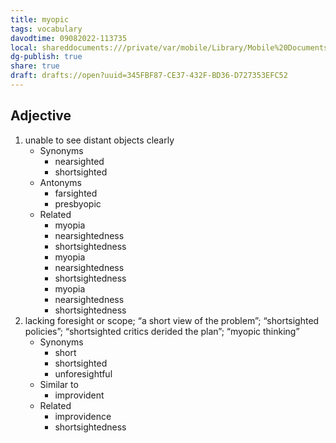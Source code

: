 ```yaml
---
title: myopic
tags: vocabulary
davodtime: 09082022-113735
local: shareddocuments:///private/var/mobile/Library/Mobile%20Documents/iCloud~md~obsidian/Documents/OBSHIDDIAN/drafts/345FBF87-CE37-432F-BD36-D727353EFC52.md
dg-publish: true
share: true
draft: drafts://open?uuid=345FBF87-CE37-432F-BD36-D727353EFC52
---
```



## Adjective

1. unable to see distant objects clearly
	- Synonyms
		- nearsighted
		- shortsighted
	- Antonyms
		- farsighted
		- presbyopic
	- Related
		- myopia
		- nearsightedness
		- shortsightedness
		- myopia
		- nearsightedness
		- shortsightedness
		- myopia
		- nearsightedness
		- shortsightedness
2. lacking foresight or scope; “a short view of the problem”; “shortsighted policies”; “shortsighted critics derided the plan”; “myopic thinking”
	- Synonyms
		- short
		- shortsighted
		- unforesightful
	- Similar to
		- improvident
	- Related
		- improvidence
		- shortsightedness

